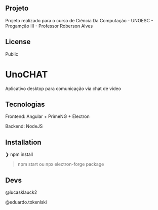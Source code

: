 ## Projeto
Projeto realizado para o curso de Ciência Da Computação - UNOESC - Progamção III - Professor Roberson Alves

## License
Public
# UnoCHAT

Aplicativo desktop para comunicação via chat de vídeo

## Tecnologias
Frontend: Angular + PrimeNG + Electron

Backend: NodeJS

## Installation

❯ npm install

> npm start ou npx electron-forge package


## Devs
@lucasklauck2

@eduardo.tokenlski
